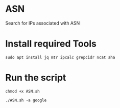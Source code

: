 # ASN
Search for IPs associated with ASN

# Install required Tools

```
sudo apt install jq mtr ipcalc grepcidr ncat aha
```

# Run the script

```
chmod +x ASN.sh

./ASN.sh -a google
```

